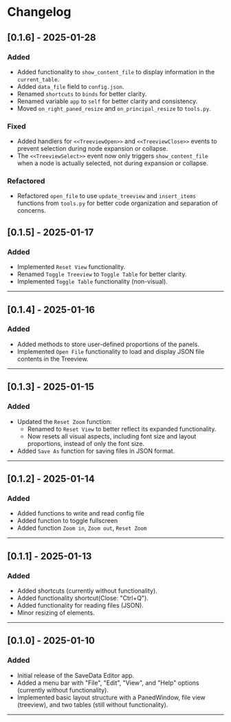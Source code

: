 # Changelog

## [0.1.6] - 2025-01-28
### Added
- Added functionality to `show_content_file` to display information in the `current_table`.
- Added `data_file` field to `config.json`.
- Renamed `shortcuts` to `binds` for better clarity.
- Renamed variable `app` to `self` for better clarity and consistency.
- Moved `on_right_paned_resize` and `on_principal_resize` to `tools.py`.

### Fixed
- Added handlers for `<<TreeviewOpen>>` and `<<TreeviewClose>>` events to prevent selection during node expansion or collapse.
- The `<<TreeviewSelect>>` event now only triggers `show_content_file` when a node is actually selected, not during expansion or collapse.

### Refactored
- Refactored `open_file` to use `update_treeview` and `insert_items` functions from `tools.py` for better code organization and separation of concerns.

## [0.1.5] - 2025-01-17
### Added
- Implemented `Reset View` functionality.
- Renamed `Toggle Treeview` to `Toggle Table` for better clarity.
- Implemented `Toggle Table` functionality (non-visual).

---

## [0.1.4] - 2025-01-16
### Added
- Added methods to store user-defined proportions of the panels.
- Implemented `Open File` functionality to load and display JSON file contents in the Treeview.

---

## [0.1.3] - 2025-01-15
### Added
- Updated the `Reset Zoom` function:
  - Renamed to `Reset View` to better reflect its expanded functionality.
  - Now resets all visual aspects, including font size and layout proportions, instead of only the font size.
- Added `Save As` function for saving files in JSON format.

---

## [0.1.2] - 2025-01-14
### Added
- Added functions to write and read config file
- Added function to toggle fullscreen
- Added function `Zoom in`, `Zoom out`, `Reset Zoom`

---

## [0.1.1] - 2025-01-13
### Added
- Added shortcuts (currently without functionality).
- Added functionality shortcut(Close: "Ctrl+Q").
- Added functionality for reading files (JSON).
- Minor resizing of elements.

---

## [0.1.0] - 2025-01-10
### Added
- Initial release of the SaveData Editor app.
- Added a menu bar with "File", "Edit", "View", and "Help" options (currently without functionality).
- Implemented basic layout structure with a PanedWindow, file view (treeview), and two tables (still without functionality).

---
